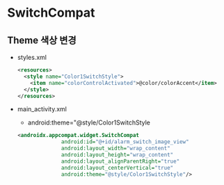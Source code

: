 # SwitchCompat

## Theme  색상 변경

* styles.xml

  ```xml
  <resources>
    <style name="Color1SwitchStyle">
      <item name="colorControlActivated">@color/colorAccent</item>
    </style>
  </resources>
  ```

* main_activity.xml

  * android:theme="@style/Color1SwitchStyle

  ```xml
  <androidx.appcompat.widget.SwitchCompat
                android:id="@+id/alarm_switch_image_view"
                android:layout_width="wrap_content"
                android:layout_height="wrap_content"
                android:layout_alignParentRight="true"
                android:layout_centerVertical="true"
                android:theme="@style/Color1SwitchStyle"/>
  ```

  

